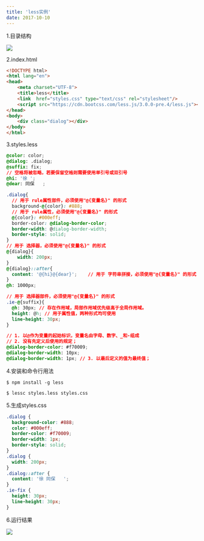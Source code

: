 ```yaml
---
title: 'less实例'
date: 2017-10-10
---   
```

1.目录结构

![](https://img-blog.csdn.net/20171010151425295?watermark/2/text/aHR0cDovL2Jsb2cuY3Nkbi5uZXQveHV0b25nYmFv/font/5a6L5L2T/fontsize/400/fill/I0JBQkFCMA/dissolve/70/gravity/Center)

2.index.html

```html
<!DOCTYPE html>
<html lang="en">
<head>
    <meta charset="UTF-8">
    <title>less</title>
    <link  href="styles.css" type="text/css" rel="stylesheet"/>
    <script src="https://cdn.bootcss.com/less.js/3.0.0-pre.4/less.js"></script>
</head>
<body>
    <div class="dialog"></div>
</body>
</html>
```
  

3.styles.less

```css
@color: color;
@dialog: .dialog;
@suffix: fix;
// 空格将被忽略，若要保留空格则需要使用单引号或双引号
@hi: '徐 ';
@dear: 同保   ;

.dialog{
  // 用于 rule属性部件，必须使用"@{变量名}" 的形式
  background-@{color}: #888;
  // 用于 rule属性，必须使用"@{变量名}" 的形式
  @{color}: #000eff;
  border-color: @dialog-border-color;
  border-width: @dialog-border-width;
  border-style: solid;
}
// 用于 选择器，必须使用"@{变量名}" 的形式
@{dialog}{
    width: 200px;
}
@{dialog}::after{
  content: '@{hi}@{dear}';    // 用于 字符串拼接，必须使用"@{变量名}" 的形式
}
@h: 1000px;

// 用于 选择器部件，必须使用"@{变量名}" 的形式
.ie-@{suffix}{
  @h: 30px; // 存在作用域，局部作用域优先级高于全局作用域。
  height: @h; // 用于属性值，两种形式均可使用
  line-height: 30px;
}

// 1. 以@作为变量的起始标识，变量名由字母、数字、_和-组成
// 2. 没有先定义后使用的规定；
@dialog-border-color: #f70009;
@dialog-border-width: 10px;
@dialog-border-width: 1px; // 3. 以最后定义的值为最终值；
```
  

4.安装和命令行用法

```
$ npm install -g less
```

```
$ lessc styles.less styles.css
```

5.生成styles.css

```css
.dialog {
  background-color: #888;
  color: #000eff;
  border-color: #f70009;
  border-width: 1px;
  border-style: solid;
}
.dialog {
  width: 200px;
}
.dialog::after {
  content: '徐 同保   ';
}
.ie-fix {
  height: 30px;
  line-height: 30px;
}
```
  

6.运行结果  

![](https://img-blog.csdn.net/20171010154317148?watermark/2/text/aHR0cDovL2Jsb2cuY3Nkbi5uZXQveHV0b25nYmFv/font/5a6L5L2T/fontsize/400/fill/I0JBQkFCMA/dissolve/70/gravity/Center)
